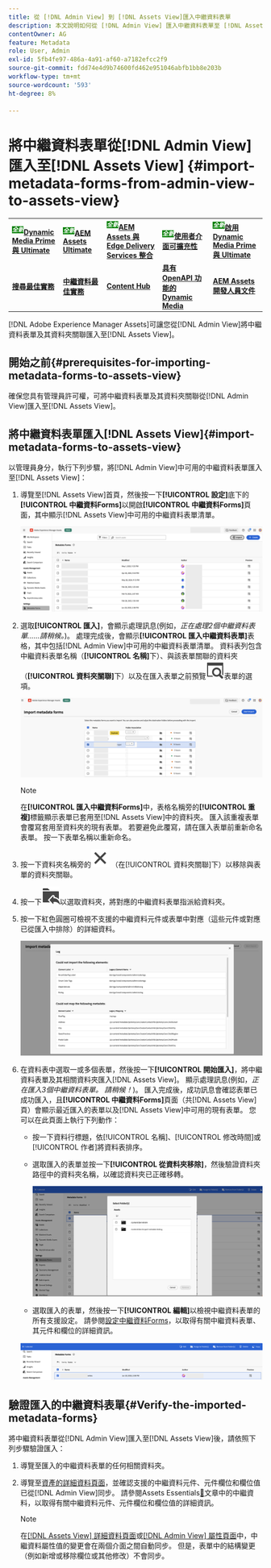 ```yaml
---
title: 從 [!DNL Admin View] 到 [!DNL Assets View]匯入中繼資料表單
description: 本文說明如何從 [!DNL Admin View] 匯入中繼資料表單至 [!DNL Assets View]
contentOwner: AG
feature: Metadata
role: User, Admin
exl-id: 5fb4fe97-486a-4a91-af60-a7182efcc2f9
source-git-commit: fdd74e4d9b74600fd462e951046abfb1bb8e203b
workflow-type: tm+mt
source-wordcount: '593'
ht-degree: 8%

---
```


# 將中繼資料表單從[!DNL Admin View]匯入至[!DNL Assets View] {#import-metadata-forms-from-admin-view-to-assets-view}

<table>
    <tr>
        <td>
            <sup style= "background-color:#008000; color:#FFFFFF; font-weight:bold"><i>全新</i></sup><a href="/help/assets/dynamic-media/dm-prime-ultimate.md"><b>Dynamic Media Prime 與 Ultimate</b></a>
        </td>
        <td>
            <sup style= "background-color:#008000; color:#FFFFFF; font-weight:bold"><i>全新</i></sup><a href="/help/assets/assets-ultimate-overview.md"><b>AEM Assets Ultimate</b></a>
        </td>
        <td>
            <sup style= "background-color:#008000; color:#FFFFFF; font-weight:bold"><i>全新</i></sup><a href="/help/assets/integrate-aem-assets-edge-delivery-services.md"><b>AEM Assets 與 Edge Delivery Services 整合</b></a>
        </td>
        <td>
            <sup style= "background-color:#008000; color:#FFFFFF; font-weight:bold"><i>全新</i></sup><a href="/help/assets/aem-assets-view-ui-extensibility.md"><b>使用者介面可擴充性</b></a>
        </td>
          <td>
            <sup style= "background-color:#008000; color:#FFFFFF; font-weight:bold"><i>全新</i></sup><a href="/help/assets/dynamic-media/enable-dynamic-media-prime-and-ultimate.md"><b>啟用 Dynamic Media Prime 與 Ultimate</b></a>
        </td>
    </tr>
    <tr>
        <td>
            <a href="/help/assets/search-best-practices.md"><b>搜尋最佳實務</b></a>
        </td>
        <td>
            <a href="/help/assets/metadata-best-practices.md"><b>中繼資料最佳實務</b></a>
        </td>
        <td>
            <a href="/help/assets/product-overview.md"><b>Content Hub</b></a>
        </td>
        <td>
            <a href="/help/assets/dynamic-media-open-apis-overview.md"><b>具有 OpenAPI 功能的 Dynamic Media</b></a>
        </td>
        <td>
            <a href="https://developer.adobe.com/experience-cloud/experience-manager-apis/"><b>AEM Assets 開發人員文件</b></a>
        </td>
    </tr>
</table>

[!DNL Adobe Experience Manager Assets]可讓您從[!DNL Admin View]將中繼資料表單及其資料夾關聯匯入至[!DNL Assets View]。

## 開始之前{#prerequisites-for-importing-metadata-forms-to-assets-view}

確保您具有管理員許可權，可將中繼資料表單及其資料夾關聯從[!DNL Admin View]匯入至[!DNL Assets View]。

## 將中繼資料表單匯入[!DNL Assets View]{#import-metadata-forms-to-assets-view}

以管理員身分，執行下列步驟，將[!DNL Admin View]中可用的中繼資料表單匯入至[!DNL Assets View]：

1. 導覽至[!DNL Assets View]首頁，然後按一下&#x200B;**[!UICONTROL 設定]**&#x200B;底下的&#x200B;**[!UICONTROL 中繼資料Forms]**&#x200B;以開啟&#x200B;**[!UICONTROL 中繼資料Forms]**&#x200B;頁面，其中顯示[!DNL Assets View]中可用的中繼資料表單清單。

   ![中繼資料表單頁面](/help/assets/assets/metadata-forms-page.png)

1. 選取&#x200B;**[!UICONTROL 匯入]**，會顯示處理訊息(例如，*正在處理2個中繼資料表單……請稍候。*)。 處理完成後，會顯示&#x200B;**[!UICONTROL 匯入中繼資料表單]**&#x200B;表格，其中包括[!DNL Admin View]中可用的中繼資料表單清單。 資料表列包含中繼資料表單名稱（**[!UICONTROL 名稱]**&#x200B;下）、與該表單關聯的資料夾（**[!UICONTROL 資料夾關聯]**&#x200B;下）以及在匯入表單之前預覽![預覽](/help/assets/assets/Preview.svg)表單的選項。

   ![匯入中繼資料Forms頁面](/help/assets/assets/import-metadata-forms-page.png)

   >[!NOTE]
   > 
   > 在&#x200B;**[!UICONTROL 匯入中繼資料Forms]**&#x200B;中，表格名稱旁的&#x200B;**[!UICONTROL 重複]**&#x200B;標籤顯示表單已套用至[!DNL Assets View]中的資料夾。 匯入該重複表單會覆寫套用至資料夾的現有表單。 若要避免此覆寫，請在匯入表單前重新命名表單。 按一下表單名稱以重新命名。

1. 按一下資料夾名稱旁的![選取資料夾](/help/assets/assets/x.svg) （在[!UICONTROL 資料夾關聯]下）以移除與表單的資料夾關聯。
1. 按一下![選取資料夾](/help/assets/assets/add-to-folder.svg)以選取資料夾，將對應的中繼資料表單指派給資料夾。
1. 按一下紅色圓圈可檢視不支援的中繼資料元件或表單中對應（這些元件或對應已從匯入中排除）的詳細資料。

   ![匯入中繼資料Forms頁面](/help/assets/assets/unsupported-import-elements.png)

1. 在資料表中選取一或多個表單，然後按一下&#x200B;**[!UICONTROL 開始匯入]**，將中繼資料表單及其相關資料夾匯入[!DNL Assets View]。 顯示處理訊息(例如，*正在匯入3個中繼資料表單。 請稍候！*)。 匯入完成後，成功訊息會確認表單已成功匯入，且&#x200B;**[!UICONTROL 中繼資料Forms]**&#x200B;頁面（共[!DNL Assets View]頁）會顯示最近匯入的表單以及[!DNL Assets View]中可用的現有表單。 您可以在此頁面上執行下列動作：

   * 按一下資料行標題，依[!UICONTROL 名稱]、[!UICONTROL 修改時間]或[!UICONTROL 作者]將資料表排序。
   * 選取匯入的表單並按一下&#x200B;**[!UICONTROL 從資料夾移除]**，然後驗證資料夾路徑中的資料夾名稱，以確認資料夾已正確移轉。

     ![驗證中繼資料表單頁面](/help/assets/assets/confirm-ported-folder.png)
   * 選取匯入的表單，然後按一下&#x200B;**[!UICONTROL 編輯]**&#x200B;以檢視中繼資料表單的所有支援設定。 請參閱[設定中繼資料Forms](https://experienceleague.adobe.com/zh-hant/docs/experience-manager-assets-essentials/help/metadata#metadata-forms)，以取得有關中繼資料表單、其元件和欄位的詳細資訊。

   ![驗證中繼資料表單頁面](/help/assets/assets/verify-metadata-forms-page.png)

## 驗證匯入的中繼資料表單{#Verify-the-imported-metadata-forms}

將中繼資料表單從[!DNL Admin View]匯入至[!DNL Assets View]後，請依照下列步驟驗證匯入：

1. 導覽至匯入的中繼資料表單的任何相關資料夾。
1. 導覽至[資產的詳細資料頁面](/help/assets/navigate-assets-view.md#preview-assets)，並確認支援的中繼資料元件、元件欄位和欄位值已從[!DNL Admin View]同步。 請參閱Assets Essentials[&#128279;](https://experienceleague.adobe.com/zh-hant/docs/experience-manager-assets-essentials/help/metadata)文章中的中繼資料，以取得有關中繼資料元件、元件欄位和欄位值的詳細資訊。

   >[!NOTE]
   >
   > 在[[!DNL Assets View] 詳細資料頁面](https://experienceleague.adobe.com/zh-hant/docs/experience-manager-cloud-service/content/assets/assets-view/metadata-assets-view#metadata-forms)或[[!DNL Admin View] 屬性頁面](https://experienceleague.adobe.com/zh-hant/docs/experience-manager-65/content/assets/administer/metadata-schemas)中，中繼資料屬性值的變更會在兩個介面之間自動同步。 但是，表單中的結構變更（例如新增或移除欄位或其他修改）不會同步。
